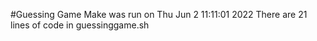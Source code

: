 #Guessing Game
Make was run on Thu Jun  2 11:11:01     2022
There are 21 lines of code in guessinggame.sh
